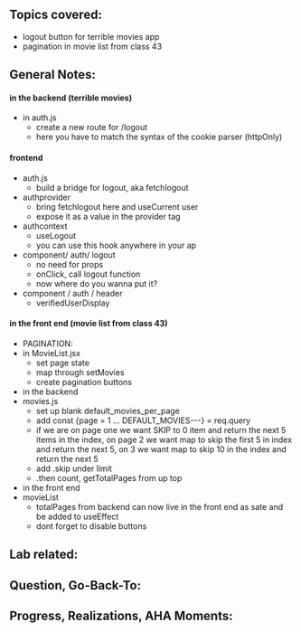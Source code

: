## Topics covered:
- logout button for terrible movies app
- pagination in movie list from class 43

## General Notes:

#### in the backend (terrible movies)
- in auth.js 
    - create a new route for /logout 
    - here you have to match the syntax of the cookie parser (httpOnly)
#### frontend
- auth.js
    - build a bridge for logout, aka fetchlogout
- authprovider
    - bring fetchlogout here and useCurrent user
    - expose it as a value in the provider tag
- authcontext
    - useLogout 
    - you can use this hook anywhere in your ap
- component/ auth/ logout
    - no need for props
    - onClick, call logout function 
    - now where do you wanna put it? 
- component / auth / header
    - verifiedUserDisplay

#### in the front end (movie list from class 43) 

- PAGINATION:
- in MovieList.jsx 
    - set page state 
    - map through setMovies
    - create pagination buttons 
- in the backend
- movies.js
    - set up blank default_movies_per_page
    - add const {page = 1 ... DEFAULT_MOVIES---} = req.query
    - if we are on page one we want SKIP to 0 item and return the next 5 items in the index, on page 2 we want map to skip the first 5 in index and return the next 5, on 3 we want map to skip 10 in the index and return the next 5
    - add .skip under limit 
    - .then count, getTotalPages from up top
- in the front end
- movieList
    - totalPages from backend can now live in the front end as sate and be added to useEffect 
    - dont forget to disable buttons 
    


## Lab related:


## Question, Go-Back-To:

## Progress, Realizations, AHA Moments:
